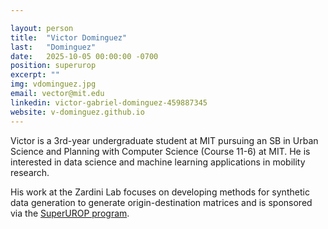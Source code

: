 ```yaml
---

layout: person
title:  "Victor Dominguez"
last:   "Dominguez"
date:   2025-10-05 00:00:00 -0700
position: superurop
excerpt: ""
img: vdominguez.jpg
email: vector@mit.edu
linkedin: victor-gabriel-dominguez-459887345
website: v-dominguez.github.io
---
```



Victor is a 3rd-year undergraduate student at MIT pursuing an SB in Urban Science and Planning with Computer Science (Course 11-6) at MIT. He is interested in data science and machine learning applications in mobility research.

His work at the Zardini Lab focuses on developing methods for synthetic data generation to generate origin-destination matrices and is sponsored via the [SuperUROP program](https://superurop.mit.edu/).